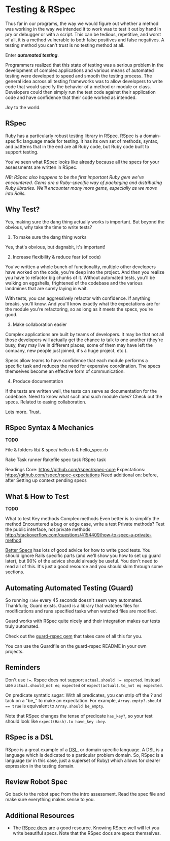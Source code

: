 # Testing & RSpec

Thus far in our programs, the way we would figure out whether a method
was working in the way we intended it to work was to test it out by hand
in pry or debugger or with a script. This can be tedious, repetitive,
and worst of all, it is a method vulnerable to both false positives and
false negatives. A testing method you can't trust is no testing method
at all.

Enter ***automated testing***.

Programmers realized that this state of testing was a serious problem in
the development of complex applications and various means of  automated
testing were developed to speed and smooth the testing process. The
general idea across all testing frameworks was to allow developers to
write code that would specify the behavior of a method or module or
class. Developers could then simply run the test code against their
application code and have confidence that their code worked as intended.

Joy to the world.

## RSpec

Ruby has a particularly robust testing library in RSpec. RSpec is a
domain-specific language made for testing. It has its own set of
methods, syntax, and patterns that in the end are all Ruby code, but
Ruby code built to support testing.

You've seen what RSpec looks like already because all the specs for
your assessments are written in RSpec.

*NB: RSpec also happens to be the first important Ruby gem we've
encountered. Gems are a Ruby-specific way of packaging and distributing
Ruby libraries. We'll encounter many more gems, especially as we move
into Rails.*

## Why Test?

Yes, making sure the dang thing actually works is important. But beyond
the obvious, why take the time to write tests?

1. To make sure the dang thing works

  Yes, that's obvious, but dagnabit, it's important!

2. Increase flexibility & reduce fear (of code)

  You've written a whole bunch of functionality, multiple other
  developers have worked on the code, you're deep into the project.
  And then you realize you have to refactor big chunks of it. Without
  automated tests, you'll be walking on eggshells, frightened of the
  codebase and the various landmines that are surely laying in wait.

  With tests, you can aggressively refactor with confidence. If
  anything breaks, you'll know. And you'll know exactly what the
  expectations are for the module you're refactoring, so as long as
  it meets the specs, you're good.

3. Make collaboration easier

  Complex applications are built by teams of developers. It may be that
  not all those developers will actually get the chance to talk to one
  another (they're busy, they may live in different places, some of
  them may have left the company, new people just joined, it's a
  huge project, etc.).

  Specs allow teams to have confidence that each module performs a
  specific task and reduces the need for expensive coordination. The
  specs themselves become an effective form of communication.

4. Produce documentation

  If the tests are written well, the tests can serve as documentation
  for the codebase. Need to know what such and such module does?
  Check out the specs. Related to easing collaboration.

Lots more. Trust.

## RSpec Syntax & Mechanics

**TODO**

File & folders
  lib/ & spec/
  hello.rb & hello_spec.rb

Rake
  Task runner
  Rakefile
  spec task
    RSpec task

Readings
  Core: https://github.com/rspec/rspec-core
  Expectations: https://github.com/rspec/rspec-expectations
  Need additional on:
    before, after
      Setting up context
    pending specs

## What & How to Test

**TODO**

What to test
  Key methods
  Complex methods
    Even better is to simplify the method
  Encountered a bug or edge case, write a test
  Private methods?
    Test the public interface, not private methods
    http://stackoverflow.com/questions/4154409/how-to-spec-a-private-method

[Better Specs][better-specs] has lots of good advice for how to write
good tests. You should ignore Rails specific parts (and we'll show you
how to set up guard later), but 90% of the advice should already be
useful. You don't need to read all of this. It's just a good resource
and you should skim through some sections.


[rspec-cor]: https://github.com/rspec/rspec-core
[rspec-expectations]: https://github.com/rspec/rspec-expectations
[better-specs]: http://betterspecs.org/

## Automating Automated Testing (Guard)

So running `rake` every 45 seconds doesn't seem very automated.
Thankfully, Guard exists. Guard is a library that watches files
for modifications and runs specified tasks when watched files are
modified.

Guard works with RSpec quite nicely and their integration makes our
tests truly automated.

Check out the [guard-rspec gem][guard-rspec] that takes care of
all this for you.

[guard-rspec]: https://github.com/guard/guard-rspec

You can use the Guardfile on the guard-rspec README in your own
projects.

## Reminders

Don't use `!=`.  Rspec does not support `actual.should != expected`.
Instead use `actual.should_not eq expected` or `expect(actual).to_not eq expected`.

On predicate syntatic sugar: With all predicates, you can strip off the ? and tack
on a "be_" to make an expectation.  For example, `Array.empty?.should == true` is equivalent
to `Array.should be_empty`.

Note that RSpec changes the tense of predicate `has_key?`, so your test
should look like `expect(Hash).to have_key :key`.

## RSpec is a DSL

RSpec is a great example of a [DSL][dsl-wiki], or domain specific
language. A DSL is a language which is dedicated to a particular problem
domain. So, RSpec is a language (or in this case, just a superset of
Ruby) which allows for clearer expression in the testing domain.

## Review Robot Spec

Go back to the robot spec from the intro assessment. Read
the spec file and make sure everything makes sense to you.

## Additional Resources

* The [RSpec docs][rspec-docs] are a good resource. Knowing
  RSpec well will let you write beautiful specs. Note that the
  RSpec docs are specs themselves.

[rspec-docs]: https://www.relishapp.com/rspec/rspec-core/v/2-4/docs
[dsl-wiki]: https://en.wikipedia.org/wiki/Domain-specific_language
